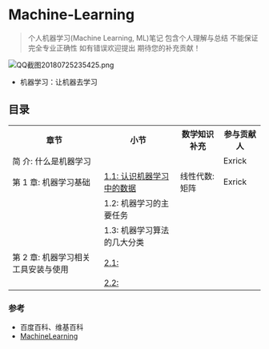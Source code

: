 # Machine-Learning
> 个人机器学习(Machine Learning, ML)笔记 包含个人理解与总结 不能保证完全专业正确性 如有错误欢迎提出 期待您的补充贡献！

![QQ截图20180725235425.png](https://i.loli.net/2018/07/25/5b589d4121cea.png)

- 机器学习：让机器去学习

## 目录

<table>
  <tr>
    <th>章节</th>
    <th>小节</th>
    <th>数学知识补充</th>
    <th>参与贡献人</th>
  </tr>
  <tr>
    <td>简 介: 什么是机器学习</td>
    <td></td>
    <td></td>
    <td>Exrick</td>
  </tr>
  <tr>
    <td>第 1 章: 机器学习基础</td>
    <td><a href="https://github.com/Exrick/Machine-Learning/blob/master/1.%E6%9C%BA%E5%99%A8%E5%AD%A6%E4%B9%A0%E5%9F%BA%E7%A1%80/1.1%20%E8%AE%A4%E8%AF%86%E6%9C%BA%E5%99%A8%E5%AD%A6%E4%B9%A0%E4%B8%AD%E7%9A%84%E6%95%B0%E6%8D%AE.md">1.1: 认识机器学习中的数据</a></td>
    <td>线性代数: 矩阵</td>
    <td>Exrick</td>
  </tr>
  <tr>
    <td></td>
    <td>1.2: 机器学习的主要任务</td>
    <td></td>
    <td></td>
  </tr>
  <tr>
    <td></td>
    <td>1.3: 机器学习算法的几大分类</td>
    <td></td>
    <td></td>
  </tr>
  <tr>
    <td>第 2 章: 机器学习相关工具安装与使用</td>
    <td><a href="">2.1: </a></td>
    <td></td>
    <td></td>
  </tr>
  <tr>
    <td></td>
    <td><a href="">2.2: </a></td>
    <td></td>
    <td></td>
  </tr>
</table>

### 参考

- 百度百科、维基百科
- [MachineLearning](https://github.com/apachecn/MachineLearning)
